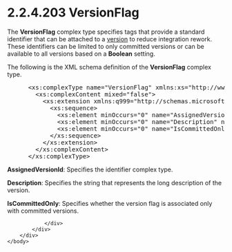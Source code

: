 <html dir="LTR" xmlns:mshelp="http://msdn.microsoft.com/mshelp" xmlns:ddue="http://ddue.schemas.microsoft.com/authoring/2003/5" xmlns:xlink="http://www.w3.org/1999/xlink" xmlns:tool="http://www.microsoft.com/tooltip">
    <head>
        <meta http-equiv="Content-Type" content="text/html; CHARSET=utf-8"></meta>
        <meta name="save" content="history"></meta>
        <title>2.2.4.203 VersionFlag</title>
        <xml>
            <mshelp:toctitle title="2.2.4.203 VersionFlag"></mshelp:toctitle>
            <mshelp:rltitle title="[MS-SSMDSWS-15]: VersionFlag"></mshelp:rltitle>
            <mshelp:keyword index="A" term="39ea6a39-8035-46c1-8268-e2d6db83e2ab"></mshelp:keyword>
            <mshelp:attr name="DCSext.ContentType" value="open specification"></mshelp:attr>
            <mshelp:attr name="AssetID" value="39ea6a39-8035-46c1-8268-e2d6db83e2ab"></mshelp:attr>
            <mshelp:attr name="TopicType" value="kbRef"></mshelp:attr>
            <mshelp:attr name="DCSext.Title" value="[MS-SSMDSWS-15]: VersionFlag" />
        </xml>
    </head>
    <body>
        <div id="header">
            <h1 class="heading">2.2.4.203 VersionFlag</h1>
        </div>
        <div id="mainSection">
            <div id="mainBody">
                <div id="allHistory" class="saveHistory"></div>
                <div id="sectionSection0" class="section" name="collapseableSection">
                    

<p>The <b>VersionFlag</b> complex type specifies tags that
provide a standard identifier that can be attached to a <a href="ad350219-f30b-4bac-99e5-6477986f9a7a.md#gt_a00b8f2a-178a-4107-ac92-bdd95492f3e1">version</a> to reduce
integration rework. These identifiers can be limited to only committed versions
or can be available to all versions based on a <b>Boolean</b> setting.</p>

<p>The following is the XML schema definition of the <b>VersionFlag</b>
complex type.</p>

<dl>
<dd>
<div><pre> &lt;xs:complexType name=&quot;VersionFlag&quot; xmlns:xs=&quot;http://www.w3.org/2001/XMLSchema&quot;&gt;
   &lt;xs:complexContent mixed=&quot;false&quot;&gt;
     &lt;xs:extension xmlns:q999=&quot;http://schemas.microsoft.com/sqlserver/masterdataservices/2009/09&quot; base=&quot;q999:MetadataDataContractOfModelContextIdentifier&quot;&gt;
       &lt;xs:sequence&gt;
         &lt;xs:element minOccurs=&quot;0&quot; name=&quot;AssignedVersionId&quot; nillable=&quot;true&quot; type=&quot;q999:Identifier&quot; /&gt;
         &lt;xs:element minOccurs=&quot;0&quot; name=&quot;Description&quot; nillable=&quot;true&quot; type=&quot;xs:string&quot; /&gt;
         &lt;xs:element minOccurs=&quot;0&quot; name=&quot;IsCommittedOnly&quot; type=&quot;xs:boolean&quot; /&gt;
       &lt;/xs:sequence&gt;
     &lt;/xs:extension&gt;
   &lt;/xs:complexContent&gt;
 &lt;/xs:complexType&gt;
</pre></div>
</dd></dl>

<p><b>AssignedVersionId</b>: Specifies the identifier
complex type.</p>

<p><b>Description</b>: Specifies the string that
represents the long description of the version.</p>

<p><b>IsCommittedOnly</b>: Specifies whether the version
flag is associated only with committed versions.</p>


                </div>
            </div>
        </div>
    </body>
</html>